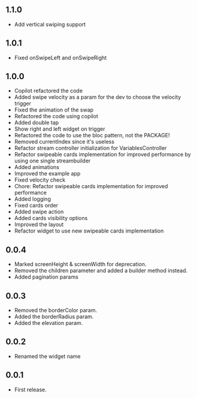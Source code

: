 ## 1.1.0
- Add vertical swiping support

## 1.0.1
- Fixed onSwipeLeft and onSwipeRight

## 1.0.0
- Copilot refactored the code
- Added swipe velocity as a param for the dev to choose the velocity trigger
- Fixed the animation of the swap
- Refactored the code using copilot
- Added double tap
- Show right and left widget on trigger
- Refactored the code to use the bloc pattern, not the PACKAGE!
- Removed currentIndex since it's useless
- Refactor stream controller initialization for VariablesController
- Refactor swipeable cards implementation for improved performance by using one single streambuilder
- Added animations
- Improved the example app
- Fixed velocity check
- Chore: Refactor swipeable cards implementation for improved performance
- Added logging
- Fixed cards order
- Added swipe action
- Added cards visibility options
- Improved the layout
- Refactor widget to use new swipeable cards implementation

## 0.0.4

* Marked screenHeight & screenWidth for deprecation.
* Removed the children parameter and added a builder method instead.
* Added pagination params

## 0.0.3

* Removed the borderColor param.
* Added the borderRadius param.
* Added the elevation param.

## 0.0.2

* Renamed the widget name

## 0.0.1

* First release.
